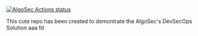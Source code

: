 
[![AlgoSec Actions status](https://github.com/VITALYALGOSEC/checkpullrequest/workflows/AlgoSec/badge.svg)](https://github.com/VITALYALGOSEC/checkpullrequest/actions)

This cute repo has been created to demontrate the AlgoSec's DevSecOps Solution
aaa
fd
